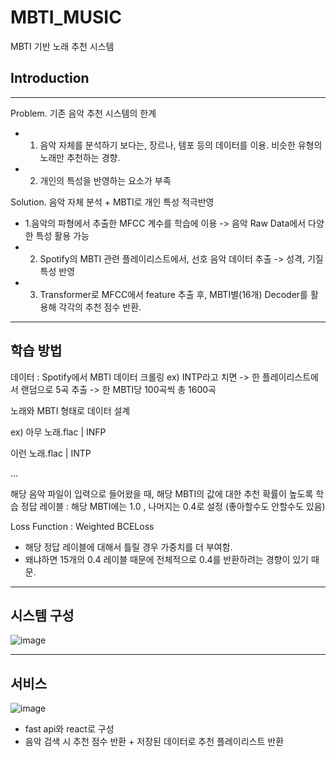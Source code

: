 # MBTI_MUSIC
MBTI 기반 노래 추천 시스템

## Introduction
----------------------------------------------------

Problem. 기존 음악 추천 시스템의 한계
- 1. 음악 자체를 분석하기 보다는, 장르나, 템포 등의 데이터를 이용. 비슷한 유형의 노래만 추천하는 경향.
- 2. 개인의 특성을 반영하는 요소가 부족

Solution. 음악 자체 분석 + MBTI로 개인 특성 적극반영

- 1.음악의 파형에서 추출한 MFCC 계수를 학습에 이용 -> 음악 Raw Data에서 다양한 특성 활용 가능
- 2. Spotify의 MBTI 관련 플레이리스트에서, 선호 음악 데이터 추출 -> 성격, 기질 특성 반영
- 3. Transformer로 MFCC에서 feature 추출 후, MBTI별(16개) Decoder를 활용해 각각의 추천 점수 반환.

-------------------------------------------
## 학습 방법

데이터 : Spotify에서 MBTI 데이터 크롤링
ex) INTP라고 치면 -> 한 플레이리스트에서 랜덤으로 5곡 추출 -> 한 MBTI당 100곡씩 총 1600곡

노래와 MBTI 형태로 데이터 설계

ex) 
아무 노래.flac | INFP 

이런 노래.flac | INTP

...

해당 음악 파일이 입력으로 들어왔을 때, 해당 MBTI의 값에 대한 추천 확률이 높도록 학습
정답 레이블 : 해당 MBTI에는 1.0 , 나머지는 0.4로 설정 (좋아할수도 안할수도 있음)

Loss Function : Weighted BCELoss
- 해당 정답 레이블에 대해서 틀릴 경우 가중치를 더 부여함.
- 왜냐하면 15개의 0.4 레이블 때문에 전체적으로 0.4를 반환하려는 경향이 있기 때문.

----------------------------------
## 시스템 구성

![image](https://github.com/ingyuseo/MBTI_Music/assets/38852476/133e9528-9d6f-486e-91ac-f0a7ed624aaa)

---------------------------
## 서비스 

![image](https://github.com/ingyuseo/MBTI_Music/assets/38852476/b2ba92cb-e502-481e-9cb1-3915a8f43d87)


- fast api와 react로 구성
- 음악 검색 시 추천 점수 반환 + 저장된 데이터로 추천 플레이리스트 반환
